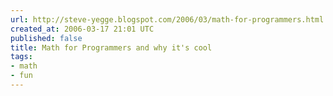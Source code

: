 ```yaml
---
url: http://steve-yegge.blogspot.com/2006/03/math-for-programmers.html
created_at: 2006-03-17 21:01 UTC
published: false
title: Math for Programmers and why it's cool
tags:
- math
- fun
---
```



